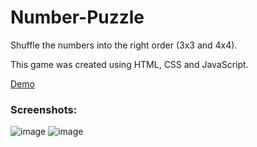 # Number-Puzzle

Shuffle the numbers into the right order (3x3 and 4x4).

This game was created using HTML, CSS and JavaScript.

<a href="https://zzmoni.github.io/Number-Puzzle/" target="_blank">Demo</a>

### Screenshots:
![image](https://github.com/zzmoni/Number-Puzzle/assets/124896029/51a0202e-d686-42cc-aa01-f5e5e73c56a1)
![image](https://github.com/zzmoni/Number-Puzzle/assets/124896029/7a27d1e1-9811-460b-8e83-e15531c97452)
